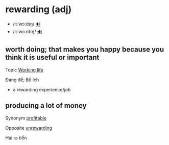 # rewarding (adj)

- /rɪˈwɔːdɪŋ/ [🔊](https://www.oxfordlearnersdictionaries.com/media/english/uk_pron/r/rew/rewar/rewarding__gb_1.mp3)
- /rɪˈwɔːrdɪŋ/ [🔊](https://www.oxfordlearnersdictionaries.com/media/english/us_pron/r/rew/rewar/rewarding__us_1.mp3)

## worth doing; that makes you happy because you think it is useful or important

Topic [Working life](../topics/working-life.md#working-life)

Đáng để; Bổ ích

- a rewarding experience/job

## producing a lot of money

Synonym [profitable]()

Opposite [unrewarding]()

Hái ra tiền